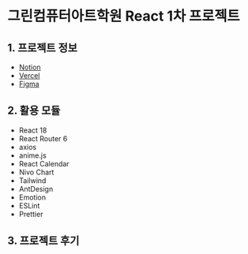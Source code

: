 # 그린컴퓨터아트학원 React 1차 프로젝트

## 1. 프로젝트 정보
- [Notion](https://)
- [Vercel](https://)
- [Figma](https://)

## 2. 활용 모듈
- React 18
- React Router 6
- axios
- anime.js
- React Calendar
- Nivo Chart
- Tailwind
- AntDesign
- Emotion
- ESLint
- Prettier

## 3. 프로젝트 후기